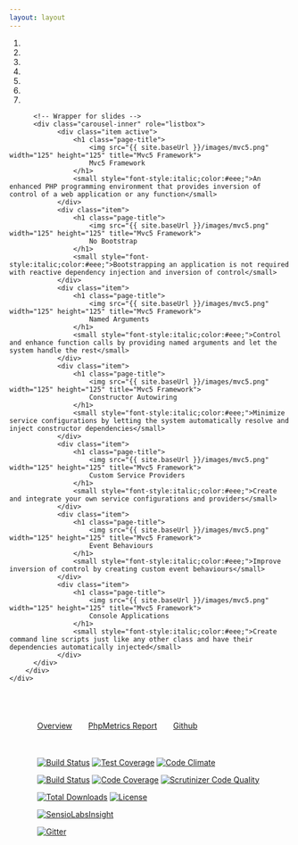 ```yaml
---
layout: layout
---
```

<div class="page-masthead container-fluid">
    <div class="container" style="padding-bottom:10px;">
        <div id="carousel-example-generic" class="carousel slide" data-ride="carousel" data-interval="7500">
          <!-- Indicators -->
          <ol class="carousel-indicators">
            <li data-target="#carousel-example-generic" data-slide-to="0" class="active"></li>
            <li data-target="#carousel-example-generic" data-slide-to="1"></li>
            <li data-target="#carousel-example-generic" data-slide-to="2"></li>
            <li data-target="#carousel-example-generic" data-slide-to="3"></li>
            <li data-target="#carousel-example-generic" data-slide-to="4"></li>
            <li data-target="#carousel-example-generic" data-slide-to="5"></li>
            <li data-target="#carousel-example-generic" data-slide-to="6"></li>
          </ol>
        
          <!-- Wrapper for slides -->
          <div class="carousel-inner" role="listbox">
                <div class="item active">
                    <h1 class="page-title">
                        <img src="{{ site.baseUrl }}/images/mvc5.png" width="125" height="125" title="Mvc5 Framework">
                        Mvc5 Framework
                    </h1>
                    <small style="font-style:italic;color:#eee;">An enhanced PHP programming environment that provides inversion of control of a web application or any function</small>
                </div>
                <div class="item">
                    <h1 class="page-title">
                        <img src="{{ site.baseUrl }}/images/mvc5.png" width="125" height="125" title="Mvc5 Framework">
                        No Bootstrap
                    </h1>
                    <small style="font-style:italic;color:#eee;">Bootstrapping an application is not required with reactive dependency injection and inversion of control</small>
                </div>
                <div class="item">
                    <h1 class="page-title">
                        <img src="{{ site.baseUrl }}/images/mvc5.png" width="125" height="125" title="Mvc5 Framework">
                        Named Arguments
                    </h1>
                    <small style="font-style:italic;color:#eee;">Control and enhance function calls by providing named arguments and let the system handle the rest</small>
                </div>
                <div class="item">
                    <h1 class="page-title">
                        <img src="{{ site.baseUrl }}/images/mvc5.png" width="125" height="125" title="Mvc5 Framework">
                        Constructor Autowiring
                    </h1>
                    <small style="font-style:italic;color:#eee;">Minimize service configurations by letting the system automatically resolve and inject constructor dependencies</small>
                </div>
                <div class="item">
                    <h1 class="page-title">
                        <img src="{{ site.baseUrl }}/images/mvc5.png" width="125" height="125" title="Mvc5 Framework">
                        Custom Service Providers
                    </h1>
                    <small style="font-style:italic;color:#eee;">Create and integrate your own service configurations and providers</small>
                </div>
                <div class="item">
                    <h1 class="page-title">
                        <img src="{{ site.baseUrl }}/images/mvc5.png" width="125" height="125" title="Mvc5 Framework">
                        Event Behaviours
                    </h1>
                    <small style="font-style:italic;color:#eee;">Improve inversion of control by creating custom event behaviours</small>
                </div>
                <div class="item">
                    <h1 class="page-title">
                        <img src="{{ site.baseUrl }}/images/mvc5.png" width="125" height="125" title="Mvc5 Framework">
                        Console Applications
                    </h1>
                    <small style="font-style:italic;color:#eee;">Create command line scripts just like any other class and have their dependencies automatically injected</small>
                </div>
          </div>
        </div>
    </div>
</div>
<div class="container">
    <div class="row">
        <div class="col-md-offset-1" style="padding:55px 25px 35px 25px;">
            <a class="btn btn-default btn-lg" style="margin-left:25px;margin-bottom:8px;" href="/overview" role="button"><span class="glyphicon glyphicon-book"></span> Overview</a>            
            <a class="btn btn-default btn-lg" style="margin-left:25px;margin-bottom:8px;" href="/phpmetrics"><span class="glyphicon glyphicon-dashboard"></span> PhpMetrics Report</a>
            <a class="btn btn-default btn-lg" style="margin-left:25px;margin-bottom:8px;" href="https://github.com/mvc5" role="button"><span class="glyphicon glyphicon-hand-right"></span> Github</a>
        </div>
    </div>
    <div class="row">
        <div class="col-md-offset-1" style="padding-left:50px;">
        <p>
            <a href="https://travis-ci.org/mvc5/framework"><img src="https://api.travis-ci.org/mvc5/application.svg" alt="Build Status" /></a>
            <a href="https://codeclimate.com/github/mvc5/framework"><img src="https://codeclimate.com/github/mvc5/framework/badges/coverage.svg" alt="Test Coverage" /></a>
            <a href="https://codeclimate.com/github/mvc5/framework"><img src="https://codeclimate.com/github/mvc5/framework/badges/gpa.svg" alt="Code Climate" /></a>
        </p>
        <p>
            <a href="https://scrutinizer-ci.com/g/mvc5/framework/build-status/master"><img src="https://scrutinizer-ci.com/g/mvc5/framework/badges/build.png?b=master" alt="Build Status" /></a>
            <a href="https://scrutinizer-ci.com/g/mvc5/framework/?branch=master"><img src="https://scrutinizer-ci.com/g/mvc5/framework/badges/coverage.png?b=master" alt="Code Coverage" /></a>
            <a href="https://scrutinizer-ci.com/g/mvc5/framework/?branch=master"><img src="https://scrutinizer-ci.com/g/mvc5/framework/badges/quality-score.png?b=master" alt="Scrutinizer Code Quality" /></a>
        </p>
        <p>
            <a href="https://packagist.org/packages/mvc5/framework"><img src="https://poser.pugx.org/mvc5/framework/downloads" alt="Total Downloads" /></a>
            <a href="https://packagist.org/packages/mvc5/framework"><img src="https://poser.pugx.org/mvc5/framework/license" alt="License" /></a>
        </p>
        <p><a href="https://insight.sensiolabs.com/projects/6a19e4e3-e771-46e3-9f10-fe1c06837f43"><img src="https://insight.sensiolabs.com/projects/6a19e4e3-e771-46e3-9f10-fe1c06837f43/big.png" alt="SensioLabsInsight" /></a></p>
        <p><a href="https://gitter.im/mvc5/framework?utm_source=badge&amp;utm_medium=badge&amp;utm_campaign=pr-badge"><img src="https://camo.githubusercontent.com/da2edb525cde1455a622c58c0effc3a90b9a181c/68747470733a2f2f6261646765732e6769747465722e696d2f4a6f696e253230436861742e737667" alt="Gitter" data-canonical-src="https://badges.gitter.im/Join%20Chat.svg" style="max-width:100%;"></a></p>
        </div>
    </div>
</div>